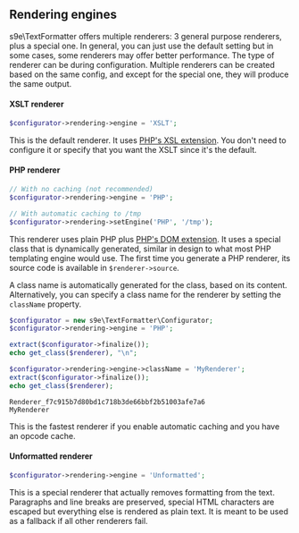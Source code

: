 ## Rendering engines

s9e\TextFormatter offers multiple renderers: 3 general purpose renderers, plus a special one. In general, you can just use the default setting but in some cases, some renderers may offer better performance. The type of renderer can be during configuration. Multiple renderers can be created based on the same config, and except for the special one, they will produce the same output.

#### XSLT renderer

```php
$configurator->rendering->engine = 'XSLT';
```

This is the default renderer. It uses [PHP's XSL extension](http://php.net/manual/en/book.xsl.php). You don't need to configure it or specify that you want the XSLT since it's the default.

#### PHP renderer

```php
// With no caching (not recommended)
$configurator->rendering->engine = 'PHP';

// With automatic caching to /tmp
$configurator->rendering->setEngine('PHP', '/tmp');
```

This renderer uses plain PHP plus [PHP's DOM extension](http://www.php.net/manual/en/book.dom.php). It uses a special class that is dynamically generated, similar in design to what most PHP templating engine would use. The first time you generate a PHP renderer, its source code is available in `$renderer->source`.

A class name is automatically generated for the class, based on its content. Alternatively, you can specify a class name for the renderer by setting the `className` property.

```php
$configurator = new s9e\TextFormatter\Configurator;
$configurator->rendering->engine = 'PHP';

extract($configurator->finalize());
echo get_class($renderer), "\n";

$configurator->rendering->engine->className = 'MyRenderer';
extract($configurator->finalize());
echo get_class($renderer);
```
```
Renderer_f7c915b7d80bd1c718b3de66bbf2b51003afe7a6
MyRenderer
```

This is the fastest renderer if you enable automatic caching and you have an opcode cache.

#### Unformatted renderer

```php
$configurator->rendering->engine = 'Unformatted';
```

This is a special renderer that actually removes formatting from the text. Paragraphs and line breaks are preserved, special HTML characters are escaped but everything else is rendered as plain text. It is meant to be used as a fallback if all other renderers fail.
